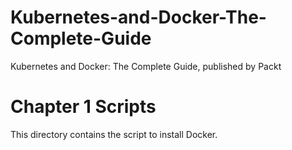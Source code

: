# Kubernetes-and-Docker-The-Complete-Guide
Kubernetes and Docker: The Complete Guide, published by Packt
  
# Chapter 1 Scripts
This directory contains the script to install Docker.

